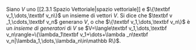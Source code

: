 Siano $V$ uno [[2.3.1 Spazio Vettoriale|spazio vettoriale]] e $\{\textbf v_1,\dots,\textbf v_n\}$ un insieme di vettori $V$. Si dice che $\textbf v _1,\cdots,\textbf v_n$ generano $V$, o che $\{\textbf v_1,\dots,\textbf v_n\}$ è un *insieme di generatori* di $V$ se $V=\langle\textbf v_1,\dots,\textbf v_n\rangle=\{\lambda_1\textbf v_1+\dots+\lambda _n\textbf v_n|\lambda_1,\dots,\lambda_n\in\mathbb R\}$.